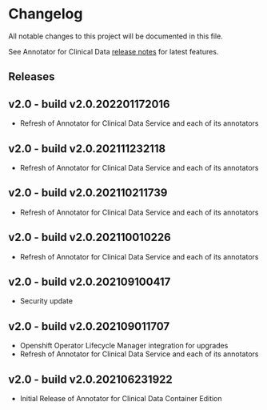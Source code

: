 # Changelog

All notable changes to this project will be documented in this file.

See Annotator for Clinical Data [release notes](https://cloud.ibm.com/docs/wh-acd?topic=wh-acd-release-notes) for latest features.

## Releases

## v2.0 - build v2.0.202201172016

- Refresh of Annotator for Clinical Data Service and each of its annotators

## v2.0 - build v2.0.202111232118

- Refresh of Annotator for Clinical Data Service and each of its annotators

## v2.0 - build v2.0.202110211739

- Refresh of Annotator for Clinical Data Service and each of its annotators

## v2.0 - build v2.0.202110010226

- Refresh of Annotator for Clinical Data Service and each of its annotators

## v2.0 - build v2.0.202109100417

- Security update

## v2.0 - build v2.0.202109011707

- Openshift Operator Lifecycle Manager integration for upgrades
- Refresh of Annotator for Clinical Data Service and each of its annotators

## v2.0 - build v2.0.202106231922

- Initial Release of Annotator for Clinical Data Container Edition

[Released]: https://github.com/ibm/repo-template/compare/v0.0.1...HEAD
[2.0.0]: https://github.com/ibm/repo-template/releases/tag/v0.0.1
